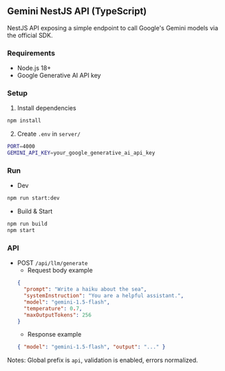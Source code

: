 ## Gemini NestJS API (TypeScript)

NestJS API exposing a simple endpoint to call Google's Gemini models via the official SDK.

### Requirements
- Node.js 18+
- Google Generative AI API key

### Setup
1) Install dependencies
```bash
npm install
```

2) Create `.env` in `server/`
```bash
PORT=4000
GEMINI_API_KEY=your_google_generative_ai_api_key
```

### Run
- Dev
```bash
npm run start:dev
```

- Build & Start
```bash
npm run build
npm start
```

### API
- POST `/api/llm/generate`
  - Request body example
  ```json
  {
    "prompt": "Write a haiku about the sea",
    "systemInstruction": "You are a helpful assistant.",
    "model": "gemini-1.5-flash",
    "temperature": 0.7,
    "maxOutputTokens": 256
  }
  ```
  - Response example
  ```json
  { "model": "gemini-1.5-flash", "output": "..." }
  ```

Notes: Global prefix is `api`, validation is enabled, errors normalized.


